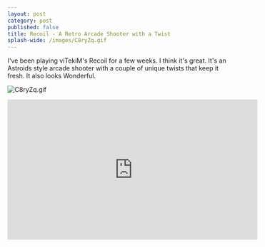 ```yaml
---
layout: post
category: post
published: false
title: Recoil - A Retro Arcade Shooter with a Twist
splash-wide: /images/C8ryZq.gif
---
```

I've been playing viTekiM's Recoil for a few weeks. I think it's great. It's an Astroids style arcade shooter with a couple of unique twists that keep it fresh. It also looks Wonderful. 

![C8ryZq.gif]({{site.baseurl}}/images/C8ryZq.gif)


<iframe width="560" height="315" src="https://www.youtube.com/embed/YIXKT0sgPJU" frameborder="0" allowfullscreen></iframe>